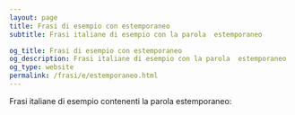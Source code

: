 ```yaml
---
layout: page
title: Frasi di esempio con estemporaneo 
subtitle: Frasi italiane di esempio con la parola  estemporaneo

og_title: Frasi di esempio con estemporaneo 
og_description: Frasi italiane di esempio con la parola  estemporaneo
og_type: website
permalink: /frasi/e/estemporaneo.html
---
```


Frasi italiane di esempio contenenti la parola estemporaneo:


